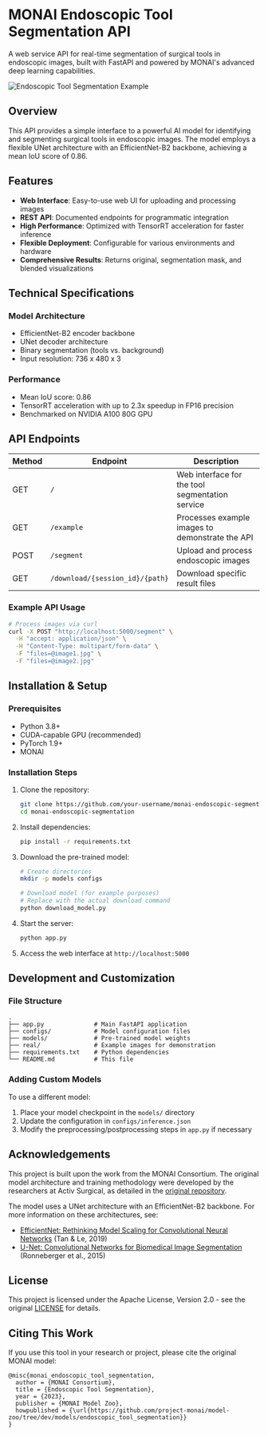 # MONAI Endoscopic Tool Segmentation API

A web service API for real-time segmentation of surgical tools in endoscopic images, built with FastAPI and powered by MONAI's advanced deep learning capabilities.

![Endoscopic Tool Segmentation Example](https://via.placeholder.com/800x400)

## Overview

This API provides a simple interface to a powerful AI model for identifying and segmenting surgical tools in endoscopic images. The model employs a flexible UNet architecture with an EfficientNet-B2 backbone, achieving a mean IoU score of 0.86.

## Features

- **Web Interface**: Easy-to-use web UI for uploading and processing images
- **REST API**: Documented endpoints for programmatic integration
- **High Performance**: Optimized with TensorRT acceleration for faster inference
- **Flexible Deployment**: Configurable for various environments and hardware
- **Comprehensive Results**: Returns original, segmentation mask, and blended visualizations

## Technical Specifications

### Model Architecture
- EfficientNet-B2 encoder backbone
- UNet decoder architecture
- Binary segmentation (tools vs. background)
- Input resolution: 736 x 480 x 3

### Performance
- Mean IoU score: 0.86
- TensorRT acceleration with up to 2.3x speedup in FP16 precision
- Benchmarked on NVIDIA A100 80G GPU

## API Endpoints

| Method | Endpoint | Description |
|--------|----------|-------------|
| GET | `/` | Web interface for the tool segmentation service |
| GET | `/example` | Processes example images to demonstrate the API |
| POST | `/segment` | Upload and process endoscopic images |
| GET | `/download/{session_id}/{path}` | Download specific result files |

### Example API Usage

```bash
# Process images via curl
curl -X POST "http://localhost:5000/segment" \
  -H "accept: application/json" \
  -H "Content-Type: multipart/form-data" \
  -F "files=@image1.jpg" \
  -F "files=@image2.jpg"
```

## Installation & Setup

### Prerequisites
- Python 3.8+
- CUDA-capable GPU (recommended)
- PyTorch 1.9+
- MONAI

### Installation Steps

1. Clone the repository:
   ```bash
   git clone https://github.com/your-username/monai-endoscopic-segmentation.git
   cd monai-endoscopic-segmentation
   ```

2. Install dependencies:
   ```bash
   pip install -r requirements.txt
   ```

3. Download the pre-trained model:
   ```bash
   # Create directories
   mkdir -p models configs
   
   # Download model (for example purposes)
   # Replace with the actual download command
   python download_model.py
   ```

4. Start the server:
   ```bash
   python app.py
   ```

5. Access the web interface at `http://localhost:5000`

## Development and Customization

### File Structure
```
.
├── app.py              # Main FastAPI application
├── configs/            # Model configuration files
├── models/             # Pre-trained model weights
├── real/               # Example images for demonstration
├── requirements.txt    # Python dependencies
└── README.md           # This file
```

### Adding Custom Models

To use a different model:

1. Place your model checkpoint in the `models/` directory
2. Update the configuration in `configs/inference.json`
3. Modify the preprocessing/postprocessing steps in `app.py` if necessary

## Acknowledgements

This project is built upon the work from the MONAI Consortium. The original model architecture and training methodology were developed by the researchers at Activ Surgical, as detailed in the [original repository](https://github.com/project-monai/model-zoo/tree/dev/models/endoscopic_tool_segmentation).

The model uses a UNet architecture with an EfficientNet-B2 backbone. For more information on these architectures, see:
- [EfficientNet: Rethinking Model Scaling for Convolutional Neural Networks](https://arxiv.org/pdf/1905.11946.pdf) (Tan & Le, 2019)
- [U-Net: Convolutional Networks for Biomedical Image Segmentation](https://arxiv.org/pdf/1505.04597.pdf) (Ronneberger et al., 2015)

## License

This project is licensed under the Apache License, Version 2.0 - see the original [LICENSE](http://www.apache.org/licenses/LICENSE-2.0) for details.

## Citing This Work

If you use this tool in your research or project, please cite the original MONAI model:

```
@misc{monai_endoscopic_tool_segmentation,
  author = {MONAI Consortium},
  title = {Endoscopic Tool Segmentation},
  year = {2023},
  publisher = {MONAI Model Zoo},
  howpublished = {\url{https://github.com/project-monai/model-zoo/tree/dev/models/endoscopic_tool_segmentation}}
}
```